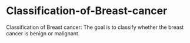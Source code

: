 # Classification-of-Breast-cancer
Classification of Breast cancer: The goal is to classify whether the breast cancer is benign or malignant.
